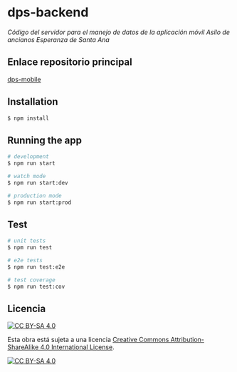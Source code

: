 # dps-backend
*Código del servidor para el manejo de datos de la aplicación móvil Asilo de ancianos Esperanza de Santa Ana*

## Enlace repositorio principal

[dps-mobile](https://github.com/saulcalderon/dps-mobile)

## Installation

```bash
$ npm install
```

## Running the app

```bash
# development
$ npm run start

# watch mode
$ npm run start:dev

# production mode
$ npm run start:prod
```

## Test

```bash
# unit tests
$ npm run test

# e2e tests
$ npm run test:e2e

# test coverage
$ npm run test:cov
```

## Licencia
[![CC BY-SA 4.0][cc-by-sa-shield]][cc-by-sa]

Esta obra está sujeta a una licencia
[Creative Commons Attribution-ShareAlike 4.0 International License][cc-by-sa].

[![CC BY-SA 4.0][cc-by-sa-image]][cc-by-sa]

[cc-by-sa]: http://creativecommons.org/licenses/by-sa/4.0/
[cc-by-sa-image]: https://licensebuttons.net/l/by-sa/4.0/88x31.png
[cc-by-sa-shield]: https://img.shields.io/badge/License-CC%20BY--SA%204.0-lightgrey.svg